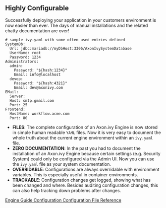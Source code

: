 ## Highly Configurable

Successfully deploying your application in your customers environment is now easier than ever. The days of manual installations and the related chatty documentation are over!

	# sample ivy.yaml with some often used entries defined
	SystemDb:
	  Url: jdbc:mariadb://myDbHost:3306/AxonIvySystemDatabase
	  UserName: root
	  Password: 1234
	Administrators:
	  admin:
	    Password: "${hash:1234}"
	    Email: info@localhost
	  devop:
	    Password: "${hash:4321}"
	    Email: dev@axonivy.com
	EMail:
	  Server:
	  Host: smtp.gmail.com
	  Port: 25
	Frontend:
	  HostName: workflow.acme.com
	  Port: 80

 * __FILES__: The complete configuration of an Axon.ivy Engine is now stored in simple human readable `YAML` files. Now it is very easy to document the whole truth about the current engine environment within an `ivy.yaml` file. 
 * __ZERO DOCUMENTATION__: In the past you had to document the installation of an Axon.ivy Engine because certain settings (e.g. Security System) could only be configured via the Admin UI. Now you can use the `ivy.yaml` file as your system documentation.
 * __OVERRIDABLE__: Configurations are always overridable with environment variables. This is especially useful in container environments.
 * __TRACKABLE__: Configuration changes get logged, showing what has been changed and where. Besides auditing configuration changes, this can also help tracking down problems after changes.

<div class="btn-group btn-group-sm mb-4" role="group" aria-label="...">
	<a href="/doc/8.0.latest/engine-guide/configuration/" class="btn btn-outline-dark btn-sm" role="button" target="_blank">
	  <i class="fas fa-book"></i> Engine Guide Configuration
	</a>
	<a href="/doc/8.0.latest/engine-guide/configuration/file-reference.html" class="btn btn-outline-dark btn-sm" role="button" target="_blank">
	  <i class="fas fa-book"></i> Configuration File Reference
	</a>
</div>
